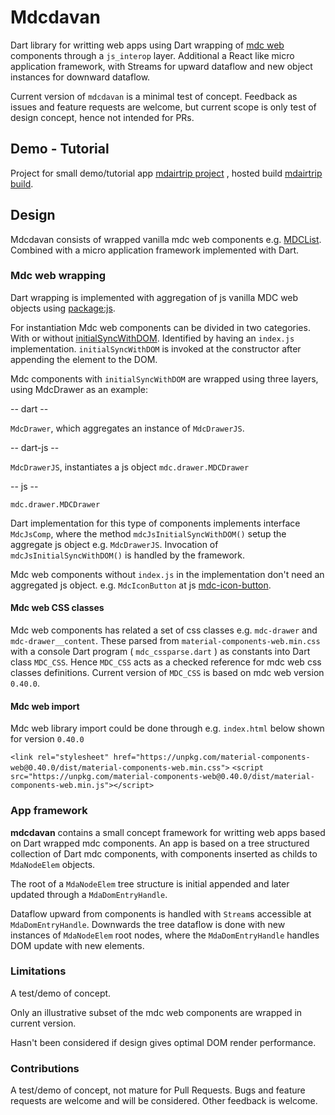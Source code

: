 # Mdcdavan

Dart library for writting web apps using Dart wrapping of [mdc web](https://github.com/material-components/material-components-web)
components through a `js_interop` layer. Additional a React like micro application framework, with
Streams for upward dataflow and new object instances for downward dataflow.

Current version of `mdcdavan` is a minimal test of concept. Feedback as issues and feature requests are welcome,
but current scope is only test of design concept, hence not intended for PRs.

## Demo - Tutorial

Project for small demo/tutorial app [mdairtrip project](https://github.com/jonboj/mdairtrip)
, hosted build [mdairtrip build](https://jonboj.net/mdairtrip).


## Design

Mdcdavan consists of wrapped vanilla mdc web components e.g. [MDCList](https://github.com/material-components/material-components-web/tree/master/packages/mdc-list).
Combined with a micro application framework implemented with Dart.

### Mdc web wrapping

Dart wrapping is implemented with aggregation of js vanilla MDC web objects using [package:js](https://pub.dartlang.org/packages/js).

For instantiation Mdc web components can be divided in two categories. With or without
[initialSyncWithDOM](https://github.com/material-components/material-components-web/tree/master/packages/mdc-base#methods).
Identified by having an `index.js` implementation. `initialSyncWithDOM` is invoked at
the constructor after appending the element to the DOM.

Mdc components with `initialSyncWithDOM` are wrapped using three layers, using MdcDrawer as an example:

-- dart --

`MdcDrawer`, which aggregates an instance of `MdcDrawerJS`.

-- dart-js --

`MdcDrawerJS`, instantiates a js object `mdc.drawer.MDCDrawer`

-- js --

`mdc.drawer.MDCDrawer`

Dart implementation for this type of components implements interface `MdcJsComp`, where the
method `mdcJsInitialSyncWithDOM()` setup the aggregate js object e.g. `MdcDrawerJS`. Invocation of
`mdcJsInitialSyncWithDOM()` is handled by the framework.

Mdc web components without `index.js` in the implementation don't need an
aggregated js object. e.g. `MdcIconButton` at js [mdc-icon-button](https://github.com/material-components/material-components-web/tree/master/packages/mdc-icon-button).


#### Mdc web CSS classes

Mdc web components has related a set of css classes e.g. `mdc-drawer` and `mdc-drawer__content`.
These parsed from `material-components-web.min.css` with a console Dart program ( `mdc_cssparse.dart` )
as constants into Dart class `MDC_CSS`. Hence `MDC_CSS` acts as a checked reference for mdc web css classes definitions.
Current version of `MDC_CSS` is based on mdc web version `0.40.0`.

#### Mdc web import

Mdc web library import could be done through e.g. `index.html` below shown for version `0.40.0`

`<link rel="stylesheet" href="https://unpkg.com/material-components-web@0.40.0/dist/material-components-web.min.css">`
`<script src="https://unpkg.com/material-components-web@0.40.0/dist/material-components-web.min.js"></script>`


### App framework

**mdcdavan** contains a small concept framework for writting web apps based on Dart wrapped mdc components.
An app is based on a tree structured collection of Dart mdc components, with components inserted as childs
to `MdaNodeElem` objects.

The root of a `MdaNodeElem` tree structure is initial appended and later updated through a `MdaDomEntryHandle`.

Dataflow upward from components is handled with `Stream`s accessible at `MdaDomEntryHandle`. Downwards the
tree dataflow is done with new instances of `MdaNodeElem` root nodes, where the `MdaDomEntryHandle`
handles DOM update with new elements.

### Limitations

A test/demo of concept.

Only an illustrative subset of the mdc web components are wrapped in current version.

Hasn't been considered if design gives optimal DOM render performance.

### Contributions

A test/demo of concept, not mature for Pull Requests. Bugs and feature
requests are welcome and will be considered. Other feedback is welcome.
